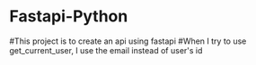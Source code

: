 # Fastapi-Python
#This project is to create an api using fastapi
#When I try to use get_current_user, I use the email instead of user's id
